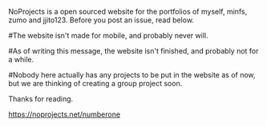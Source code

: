 NoProjects is a open sourced website for the portfolios of myself, minfs, zumo and jjito123.
Before you post an issue, read below.

#The website isn't made for mobile, and probably never will.

#As of writing this message, the website isn't finished, and probably not for a while.

#Nobody here actually has any projects to be put in the website as of now,
but we are thinking of creating a group project soon.


Thanks for reading.








https://noprojects.net/numberone